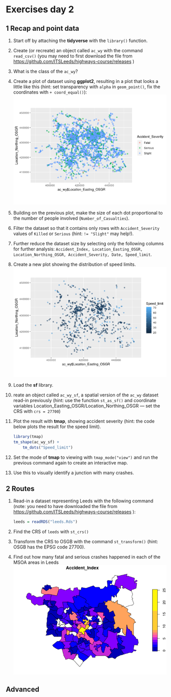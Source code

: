
<!-- Note: edit the .Rmd file not the .md file -->

# Exercises day 2

## 1 Recap and point data

1.  Start off by attaching the **tidyverse** with the `library()`
    function.

2.  Create (or recreate) an object called `ac_wy` with the command
    `read_csv()` (you may need to first download the file from
    <https://github.com/ITSLeeds/highways-course/releases> )

3.  What is the class of the `ac_wy`?

4.  Create a plot of dataset using **ggplot2**, resulting in a plot that
    looks a little like this (hint: set transparency with `alpha` in
    `geom_point()`, fix the coordinates with `+ coord_equal()`):
    ![](exercises2_files/figure-gfm/unnamed-chunk-3-1.png)<!-- -->

5.  Building on the previous plot, make the size of each dot
    proportional to the number of people involved
    (`Number_of_Casualties`).

6.  Filter the dataset so that it contains only rows with
    `Accident_Severity` values of `Killed` or `Serious` (hint: `!=
    "Slight"` may help\!).

7.  Further reduce the dataset size by selecting only the following
    columns for further analysis: `Accident_Index,
    Location_Easting_OSGR, Location_Northing_OSGR, Accident_Severity,
    Date, Speed_limit`.

8.  Create a new plot showing the distribution of speed limits.
    ![](exercises2_files/figure-gfm/unnamed-chunk-6-1.png)<!-- -->

9.  Load the **sf** library.

10. reate an object called `ac_wy_sf`, a spatial version of the `ac_wy`
    dataset read-in previously (hint: use the function `st_as_sf()` and
    coordinate variables
    Location\_Easting\_OSGR/Location\_Northing\_OSGR — set the CRS with
    `crs = 27700`)

11. Plot the result with **tmap**, showing accident severity (hint: the
    code below plots the result for the speed limit).
    
    ``` r
    library(tmap)
    tm_shape(ac_wy_sf) +
        tm_dots("Speed_limit")
    ```

12. Set the mode of **tmap** to viewing with `tmap_mode("view")` and run
    the previous command again to create an interactive map.

13. Use this to visually identify a junction with many crashes.

## 2 Routes

1.  Read-in a dataset representing Leeds with the following command
    (note: you need to have downloaded the file from
    <https://github.com/ITSLeeds/highways-course/releases> ):
    
    ``` r
    leeds = readRDS("leeds.Rds")
    ```

2.  Find the CRS of `leeds` with `st_crs()`

3.  Transform the CRS to OSGB with the command `st_transform()` (hint:
    OSGB has the EPSG code 27700).

4.  Find out how many fatal and serious crashes happened in each of the
    MSOA areas in Leeds
    ![](exercises2_files/figure-gfm/unnamed-chunk-11-1.png)<!-- -->

## Advanced
